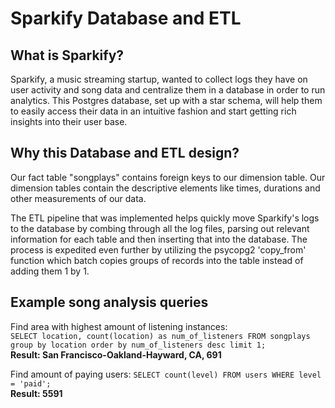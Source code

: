 # Sparkify Database and ETL

## What is Sparkify?

Sparkify, a music streaming startup, wanted to collect logs they have on user activity and song data and centralize them in a database in order to run analytics. This Postgres database, set up with a star schema, will help them to easily access their data in an intuitive fashion and start getting rich insights into their user base.

## Why this Database and ETL design?

Our fact table "songplays" contains foreign keys to our dimension table. Our dimension tables contain the descriptive elements like times, durations and other measurements of our data.

The ETL pipeline that was implemented helps quickly move Sparkify's logs to the database by combing through all the log files, parsing out relevant information for each table and then inserting that into the database. The process is expedited even further by utilizing the psycopg2 'copy_from' function which batch copies groups of records into the table instead of adding them 1 by 1. 

## Example song analysis queries

Find area with highest amount of listening instances:  
`SELECT location, count(location) as num_of_listeners FROM songplays group by location order by num_of_listeners desc limit 1;`  
**Result: San Francisco-Oakland-Hayward, CA, 691**

Find amount of paying users:
`SELECT count(level) FROM users WHERE level = 'paid';`  
**Result: 5591**
